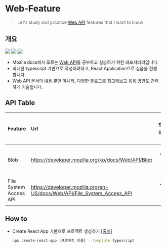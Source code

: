 # Web-Feature
> Let's study and practice [Web API](https://developer.mozilla.org/ko/docs/Web/API) features that I want to know

## 개요

<div>

  <img src="https://img.shields.io/badge/JavaScript-yellow?style=flat-square&logo=JavaScript&logoColor=white"/>
  <img src="https://img.shields.io/badge/TypeScript-007acc?style=flat-square&logo=TypeScript&logoColor=white"/>

  <img src="https://img.shields.io/badge/React-61DBFB?style=flat-square&logo=React&logoColor=black"/>
</div>


- Mozila docs에서 모르는 [Web API](https://developer.mozilla.org/ko/docs/Web/API)를 공부하고 실습하기 위한 레포지터리입니다.
- 최대한 typescript 기반으로 작성하려하고, React Application으로 실습을 진행합니다.
- Web API 문서의 내용 뿐만 아니라, 다양한 블로그를 참고해보고 응용 방안도 간략하게 기술합니다.

## API Table

| Feature | Url | 학습 여부 | 학습 일자 | 
| :------- | :------- | :-------: | :-------: |
| Blob | https://developer.mozilla.org/ko/docs/Web/API/Blob | <ul><li>- [ ] </li></ul> | |
| File System Access API | https://developer.mozilla.org/en-US/docs/Web/API/File_System_Access_API | <ul><li>- [ ] </li></ul> | | 


## How to

- Create React App 기반으로 프로젝트 생성하기 [[출처]](https://velog.io/@miiunii/CRACreate-React-App%EC%9C%BC%EB%A1%9C-Typescript-%EC%84%A4%EC%A0%95%ED%95%98%EA%B8%B0)
    ```bash
    npx create-react-app [프로젝트 이름] --template typescript
    ```
